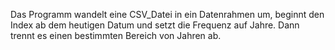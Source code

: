 Das Programm wandelt eine CSV_Datei in ein Datenrahmen um, beginnt den Index ab dem heutigen Datum und setzt die Frequenz auf Jahre. Dann trennt es einen bestimmten Bereich von Jahren ab.
